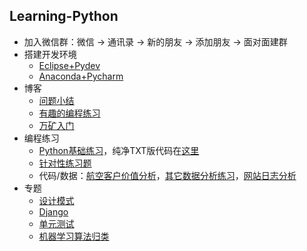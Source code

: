 ## Learning-Python
- 加入微信群：微信 -> 通讯录 -> 新的朋友 -> 添加朋友 -> 面对面建群
- 搭建开发环境
	- [Eclipse+Pydev](https://github.com/wu-wenxiang/Training-Python-Public/blob/master/doc/Python-Dev-Env.md)
	- [Anaconda+Pycharm](https://github.com/wu-wenxiang/Training-Python-Public/blob/master/doc/Python-Pycharm-Anaconda.md)
- 博客
	- [问题小结](http://blog.wuwenxiang.net/Python-Questions)
	- [有趣的编程练习](http://blog.wuwenxiang.net/Python-Interesting-Programming)
	- [万矿入门](http://blog.wuwenxiang.net/WindQuant)
- 编程练习
	- [Python基础练习](https://github.com/wu-wenxiang/Training-Python-Public/blob/master/doc/python-exec-public.py)，纯净TXT版代码在[这里](https://raw.githubusercontent.com/wu-wenxiang/Training-Python-Public/master/doc/python-exec-public.py)
	- [针对性练习题](https://github.com/wu-wenxiang/Training-Python-Public/blob/master/doc/python-exec.py)
	- 代码/数据：[航空客户价值分析](https://share.weiyun.com/55vfSMw)，[其它数据分析练习](https://share.weiyun.com/5w0Qj5T)，[网站日志分析](https://share.weiyun.com/5zY4yG9)
- 专题
	- [设计模式](http://blog.wuwenxiang.net/Design-Pattern)
	- [Django](https://github.com/wu-wenxiang/Training-Django-Public)
	- [单元测试](http://blog.wuwenxiang.net/Python-Unittest)
	- [机器学习算法归类](http://blog.wuwenxiang.net/Machine-Learning)
